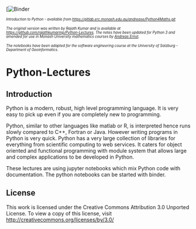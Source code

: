 [![Binder](https://mybinder.org/v2/gh/ClemensHa/python_notebook_tutorial/HEAD)

<small><small><i>
Introduction to Python - available from https://gitlab.erc.monash.edu.au/andrease/Python4Maths.git

The original version was written by Rajath Kumar and is available at https://github.com/rajathkumarmp/Python-Lectures.
The notes have been updated for Python 3 and amended for use in Monash University mathematics courses by [Andreas Ernst](http://users.monash.edu.au/~andreas).

The notebooks have been adapted for the software engineering course at the University of Salzburg - Department of Geoinformatics.
</small></small></i>

# Python-Lectures

## Introduction

Python is a modern, robust, high level programming language. It is very easy to pick up even if you are completely new to programming. 

Python, similar to other languages like matlab or R, is interpreted hence runs slowly compared to C++, Fortran or Java. However writing programs in Python is very quick. Python has a very large collection of libraries for everything from scientific computing to web services. It caters for object oriented and functional programming with module system that allows large and complex applications to be developed in Python. 

These lectures are using jupyter notebooks which mix Python code with documentation. The python notebooks can be started with binder.

## License
This work is licensed under the Creative Commons Attribution 3.0 Unported License. To view a copy of this license, visit http://creativecommons.org/licenses/by/3.0/
